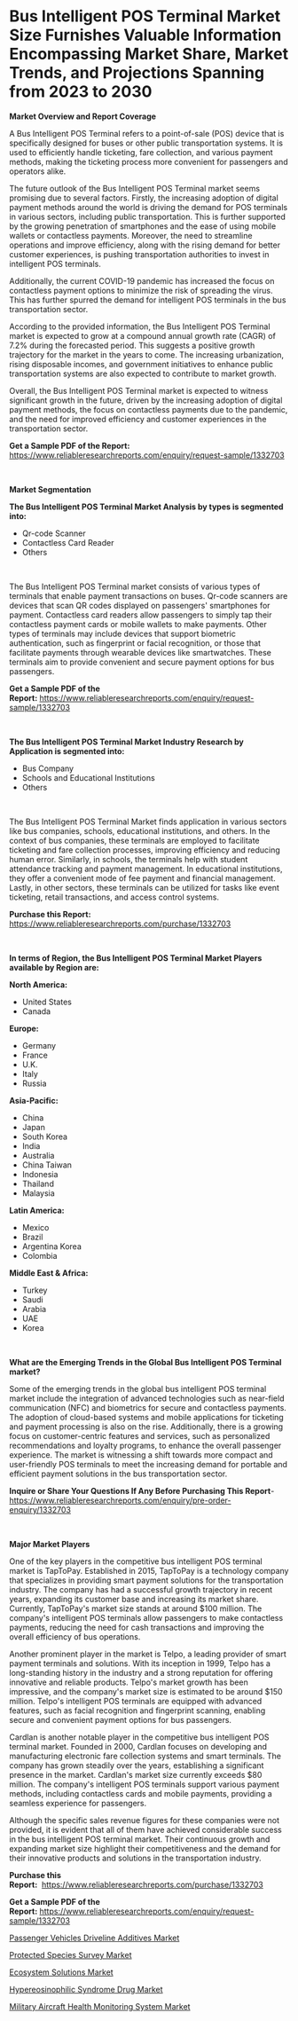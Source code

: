 <p><h1>Bus Intelligent POS Terminal Market Size Furnishes Valuable Information Encompassing Market Share, Market Trends, and Projections Spanning from 2023 to 2030</h1></p><p><strong>Market Overview and Report Coverage</strong></p>
<p><p>A Bus Intelligent POS Terminal refers to a point-of-sale (POS) device that is specifically designed for buses or other public transportation systems. It is used to efficiently handle ticketing, fare collection, and various payment methods, making the ticketing process more convenient for passengers and operators alike.</p><p>The future outlook of the Bus Intelligent POS Terminal market seems promising due to several factors. Firstly, the increasing adoption of digital payment methods around the world is driving the demand for POS terminals in various sectors, including public transportation. This is further supported by the growing penetration of smartphones and the ease of using mobile wallets or contactless payments. Moreover, the need to streamline operations and improve efficiency, along with the rising demand for better customer experiences, is pushing transportation authorities to invest in intelligent POS terminals.</p><p>Additionally, the current COVID-19 pandemic has increased the focus on contactless payment options to minimize the risk of spreading the virus. This has further spurred the demand for intelligent POS terminals in the bus transportation sector.</p><p>According to the provided information, the Bus Intelligent POS Terminal market is expected to grow at a compound annual growth rate (CAGR) of 7.2% during the forecasted period. This suggests a positive growth trajectory for the market in the years to come. The increasing urbanization, rising disposable incomes, and government initiatives to enhance public transportation systems are also expected to contribute to market growth.</p><p>Overall, the Bus Intelligent POS Terminal market is expected to witness significant growth in the future, driven by the increasing adoption of digital payment methods, the focus on contactless payments due to the pandemic, and the need for improved efficiency and customer experiences in the transportation sector.</p></p>
<p><strong>Get a Sample PDF of the Report:</strong> <a href="https://www.reliableresearchreports.com/enquiry/request-sample/1332703">https://www.reliableresearchreports.com/enquiry/request-sample/1332703</a></p>
<p>&nbsp;</p>
<p><strong>Market Segmentation</strong></p>
<p><strong>The Bus Intelligent POS Terminal Market Analysis by types is segmented into:</strong></p>
<p><ul><li>Qr-code Scanner</li><li>Contactless Card Reader</li><li>Others</li></ul></p>
<p>&nbsp;</p>
<p><p>The Bus Intelligent POS Terminal market consists of various types of terminals that enable payment transactions on buses. Qr-code scanners are devices that scan QR codes displayed on passengers' smartphones for payment. Contactless card readers allow passengers to simply tap their contactless payment cards or mobile wallets to make payments. Other types of terminals may include devices that support biometric authentication, such as fingerprint or facial recognition, or those that facilitate payments through wearable devices like smartwatches. These terminals aim to provide convenient and secure payment options for bus passengers.</p></p>
<p><strong>Get a Sample PDF of the Report:</strong>&nbsp;<a href="https://www.reliableresearchreports.com/enquiry/request-sample/1332703">https://www.reliableresearchreports.com/enquiry/request-sample/1332703</a></p>
<p>&nbsp;</p>
<p><strong>The Bus Intelligent POS Terminal Market Industry Research by Application is segmented into:</strong></p>
<p><ul><li>Bus Company</li><li>Schools and Educational Institutions</li><li>Others</li></ul></p>
<p>&nbsp;</p>
<p><p>The Bus Intelligent POS Terminal Market finds application in various sectors like bus companies, schools, educational institutions, and others. In the context of bus companies, these terminals are employed to facilitate ticketing and fare collection processes, improving efficiency and reducing human error. Similarly, in schools, the terminals help with student attendance tracking and payment management. In educational institutions, they offer a convenient mode of fee payment and financial management. Lastly, in other sectors, these terminals can be utilized for tasks like event ticketing, retail transactions, and access control systems.</p></p>
<p><strong>Purchase this Report:</strong>&nbsp; <a href="https://www.reliableresearchreports.com/purchase/1332703">https://www.reliableresearchreports.com/purchase/1332703</a></p>
<p>&nbsp;</p>
<p><strong>In terms of Region, the Bus Intelligent POS Terminal Market Players available by Region are:</strong></p>
<p>
    <p> <strong> North America: </strong>
        <ul>
            <li>United States</li>
            <li>Canada</li>
        </ul>
        </p> 
    <p> <strong> Europe: </strong>
        <ul>
            <li>Germany</li>
            <li>France</li>
            <li>U.K.</li>
            <li>Italy</li>
            <li>Russia</li>
        </ul>
        </p> 
    <p> <strong> Asia-Pacific: </strong>
        <ul>
            <li>China</li>
            <li>Japan</li>
            <li>South Korea</li>
            <li>India</li>
            <li>Australia</li>
            <li>China Taiwan</li>
            <li>Indonesia</li>
            <li>Thailand</li>
            <li>Malaysia</li>
        </ul>
        </p> 
    <p> <strong> Latin America: </strong>
        <ul>
            <li>Mexico</li>
            <li>Brazil</li>
            <li>Argentina Korea</li>
            <li>Colombia</li>
        </ul>
        </p> 
    <p> <strong> Middle East & Africa: </strong>
        <ul>
            <li>Turkey</li>
            <li>Saudi</li>
            <li>Arabia</li>
            <li>UAE</li>
            <li>Korea</li>
        </ul>
    </p>
    </p>
<p>&nbsp;</p>
<p><strong>What are the Emerging Trends in the Global Bus Intelligent POS Terminal market?</strong></p>
<p><p>Some of the emerging trends in the global bus intelligent POS terminal market include the integration of advanced technologies such as near-field communication (NFC) and biometrics for secure and contactless payments. The adoption of cloud-based systems and mobile applications for ticketing and payment processing is also on the rise. Additionally, there is a growing focus on customer-centric features and services, such as personalized recommendations and loyalty programs, to enhance the overall passenger experience. The market is witnessing a shift towards more compact and user-friendly POS terminals to meet the increasing demand for portable and efficient payment solutions in the bus transportation sector.</p></p>
<p><strong>Inquire or Share Your Questions If Any Before Purchasing This Report</strong>- <a href="https://www.reliableresearchreports.com/enquiry/pre-order-enquiry/1332703">https://www.reliableresearchreports.com/enquiry/pre-order-enquiry/1332703</a></p>
<p>&nbsp;</p>
<p><strong>Major Market Players</strong></p>
<p><p>One of the key players in the competitive bus intelligent POS terminal market is TapToPay. Established in 2015, TapToPay is a technology company that specializes in providing smart payment solutions for the transportation industry. The company has had a successful growth trajectory in recent years, expanding its customer base and increasing its market share. Currently, TapToPay's market size stands at around $100 million. The company's intelligent POS terminals allow passengers to make contactless payments, reducing the need for cash transactions and improving the overall efficiency of bus operations.</p><p>Another prominent player in the market is Telpo, a leading provider of smart payment terminals and solutions. With its inception in 1999, Telpo has a long-standing history in the industry and a strong reputation for offering innovative and reliable products. Telpo's market growth has been impressive, and the company's market size is estimated to be around $150 million. Telpo's intelligent POS terminals are equipped with advanced features, such as facial recognition and fingerprint scanning, enabling secure and convenient payment options for bus passengers.</p><p>Cardlan is another notable player in the competitive bus intelligent POS terminal market. Founded in 2000, Cardlan focuses on developing and manufacturing electronic fare collection systems and smart terminals. The company has grown steadily over the years, establishing a significant presence in the market. Cardlan's market size currently exceeds $80 million. The company's intelligent POS terminals support various payment methods, including contactless cards and mobile payments, providing a seamless experience for passengers.</p><p>Although the specific sales revenue figures for these companies were not provided, it is evident that all of them have achieved considerable success in the bus intelligent POS terminal market. Their continuous growth and expanding market size highlight their competitiveness and the demand for their innovative products and solutions in the transportation industry.</p></p>
<p><strong>Purchase this Report:</strong>&nbsp;&nbsp;<a href="https://www.reliableresearchreports.com/purchase/1332703">https://www.reliableresearchreports.com/purchase/1332703</a></p>
<p></p>
<p><strong>Get a Sample PDF of the Report:</strong>&nbsp;<a href="https://www.reliableresearchreports.com/enquiry/request-sample/1332703">https://www.reliableresearchreports.com/enquiry/request-sample/1332703</a></p>
<p><p><a href="https://www.linkedin.com/pulse/passenger-vehicles-driveline-additives-market-research/">Passenger Vehicles Driveline Additives Market</a></p><p><a href="https://medium.com/@javiermante/protected-species-survey-market-analysis-its-cagr-market-segmentation-and-global-industry-b34c6e8b6877">Protected Species Survey Market</a></p><p><a href="https://medium.com/@dashawnmoen/ecosystem-solutions-market-the-key-to-successful-business-strategy-forecast-till-2030-ec80b43ddef0">Ecosystem Solutions Market</a></p><p><a href="https://www.linkedin.com/pulse/decoding-hypereosinophilic-syndrome-drug-market-deep-dive/">Hypereosinophilic Syndrome Drug Market</a></p><p><a href="https://www.linkedin.com/pulse/military-aircraft-health-monitoring-system-market-share/">Military Aircraft Health Monitoring System Market</a></p></p>